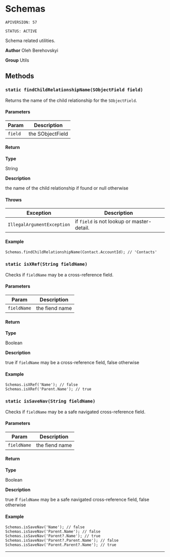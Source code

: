 # Schemas

`APIVERSION: 57`

`STATUS: ACTIVE`

Schema related utilities.


**Author** Oleh Berehovskyi


**Group** Utils

## Methods
### `static findChildRelationshipName(SObjectField field)`

Returns the name of the child relationship for the `SObjectField`.

#### Parameters
|Param|Description|
|---|---|
|`field`|the SObjectField|

#### Return

**Type**

String

**Description**

the name of the child relationship if found or null otherwise

#### Throws
|Exception|Description|
|---|---|
|`IllegalArgumentException`|if `field` is not lookup or master-detail.|

#### Example
```apex
Schemas.findChildRelationshipName(Contact.AccountId); // 'Contacts'
```

### `static isXRef(String fieldName)`

Checks if `fieldName` may be a cross-reference field.

#### Parameters
|Param|Description|
|---|---|
|`fieldName`|the fiend name|

#### Return

**Type**

Boolean

**Description**

true if `fieldName` may be a cross-reference field, false otherwise

#### Example
```apex
Schemas.isXRef('Name'); // false
Schemas.isXRef('Parent.Name'); // true
```

### `static isSaveNav(String fieldName)`

Checks if `fieldName` may be a safe navigated cross-reference field.

#### Parameters
|Param|Description|
|---|---|
|`fieldName`|the fiend name|

#### Return

**Type**

Boolean

**Description**

true if `fieldName` may be a safe navigated cross-reference field, false otherwise

#### Example
```apex
Schemas.isSaveNav('Name'); // false
Schemas.isSaveNav('Parent.Name'); // false
Schemas.isSaveNav('Parent?.Name'); // true
Schemas.isSaveNav('Parent?.Parent.Name'); // false
Schemas.isSaveNav('Parent.Parent?.Name'); // true
```

---
